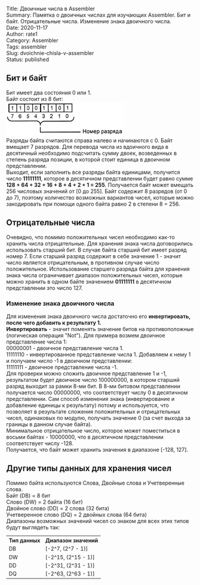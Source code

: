 Title: Двоичные числа в Assembler  
Summary: Памятка о двоичных числах для изучающих Assembler. Бит и байт. Отрицательные числа. Изменение знака двоичного числа.  
Date: 2020-11-17  
Author: rate1  
Category: Assembler  
Tags: assembler   
Slug: dvoichnie-chisla-v-assembler   
Status: published   

## Бит и байт  
Бит имеет два состояния 0 или 1.  
Байт состоит из 8 бит:  
![Байт и его разряды](/images/byte.jpg "Разряды байта")  
Разряды байта считаются справа налево и начинаются с 0. Байт вмещает 7 разрядов. Для перевода числа из вдоичного вида в десятичный необходимо подсчитать сумму двоек, возведенных в степень разряда позиции, в которой стоит единица в двоичном представлении.  
Выходит, если заполнить все разряды байта единицами, получится число **11111111**, которое в десятичном представлении будет равно сумме **128 + 64 + 32 + 16 + 8 + 4 + 2 + 1 = 255**. Получается байт может вмещать 256 числовых значений от [0 до 255]. Байт содержит 8 разрядов (от 0 до 7), поэтому количество возможных вариантов чисел, которые можно закодировать при помощи одного байта равно 2 в степени 8 = 256.  
## Отрицательные числа  
Очевидно, что помимо положительных чисел необходимо как-то хранить числа отрицательные. Для хранения знака числа договорились использовать старший бит. В случае байта старший бит имеет разряд номер 7. Если старший разряд содержит в себе значение 1 - значит число является отрицательным, в противном случае число положительное. 
Использование старшего разряда байта для хранения знака числа ограничивает диапазон положительных чисел, которые можно хранить в одном байте значением **01111111** в десятичном представлении это число 127.  
### Изменение знака двоичного числа  
Для изменения знака двоичного числа достаточно его **инвертировать, после чего добавить к результату 1.**  
**Инвертировать** - значит поменять значение битов на противоположные (логическая операция "Not"). Для примера возмем двоичное представление числа 1:  
00000001 - двоичное представление числа 1.  
11111110 - инвертированное представление числа 1. Добавляем к нему 1 и получаем число -1 в двоичном представлении:  
11111111 - двоичное представление числа -1.  
Для проверки можно сложить двоичное представление 1 и -1, результатом будет двоичное число 100000000, в котором старший разряд выходит за рамки 8-ми бит. В 8-ми битовом представлении получается число 00000000, что соответствует числу 0 в десятичном представлении. Сам способ изменения знака (инвертирование и добавление единицы к результату) потому и используется, что позволяет в результате сложения положительных и отрицательных чисел, одинаковых по модулю, получать значение 0 (за счет выхода за границы в данном случае байта).   
Минимальное отрицательное число, которое может поместиться в восьми байтах - 10000000, что в десятичном представлении соответствует числу -128.  
Получается, что байт может хранить значения в диапазоне [-128, 127].  
## Другие типы данных для хранения чисел  
Помимо байта используются Слова, Двойные слова и Учетверенные слова.  
Байт (DB) = 8 бит  
Слово (DW) = 2 байта (16 бит)   
Двойное слово (DD) = 2 слова (32 бита)  
Учетверенное слово (DQ) = 2 двойных слова (64 бита)  
Диапазоны возможных значений чисел со знаком для всех этих типов будут выглядеть так:  
<table>
<tr><th>Тип данных</th><th>Диапазон значений</th></tr>
<tr><td>DB</td><td>[-2^7, (2^7 - 1)]</td></tr>
<tr><td>DW</td><td>[-2^15, (2^15 - 1)]</td></tr>
<tr><td>DD</td><td>[-2^31, (2^31 - 1)]</td></tr>
<tr><td>DQ</td><td>[-2^63, (2^63 - 1)]</td></tr> 
</table>
